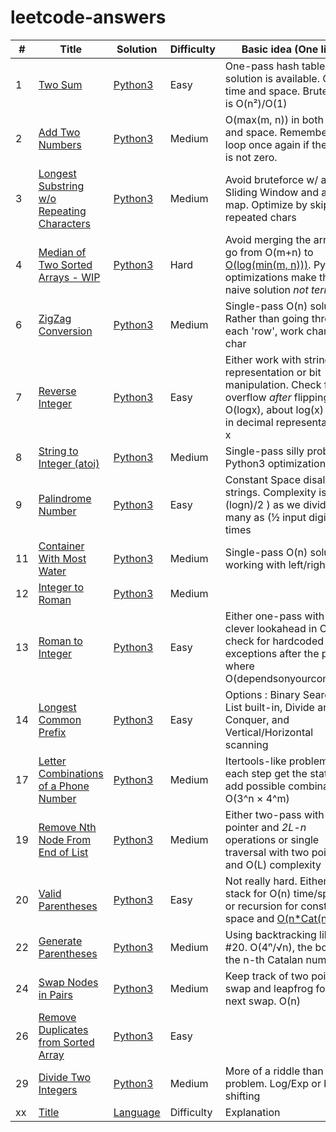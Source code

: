 # leetcode-answers

| # | Title | Solution | Difficulty | Basic idea (One line) |
|---| ----- | -------- | ---------- | --------------------- |
| 1 | [Two Sum](https://leetcode.com/problems/two-sum/) | [Python3](https://github.com/tpaschalis/qa/tree/dev/q1-100/1) | Easy | One-pass hash table solution is available. O(n) in time and space. Bruteforce is  O(n²)/O(1) |
| 2 | [Add Two Numbers](https://leetcode.com/problems/add-two-numbers/)   | [Python3](https://github.com/tpaschalis/qa/tree/dev/q1-100/2)  | Medium  | O(max(m, n)) in both time and space. Remember to loop once again if the carry is not zero. |
| 3 | [Longest Substring w/o Repeating Characters](https://leetcode.com/problems/longest-substring-without-repeating-characters) | [Python3](https://github.com/tpaschalis/qa/tree/dev/q1-100/3) | Medium | Avoid bruteforce w/ a Sliding Window and a Hash map. Optimize by skipping repeated chars |
| 4 | [Median of Two Sorted Arrays - WIP](https://leetcode.com/problems/median-of-two-sorted-arrays) | [Python3](https://github.com/tpaschalis/qa/tree/dev/q1-100/4) | Hard | Avoid merging the arrays to go from O(m+n) to [O(log(min(m, n)))](https://medium.com/@hazemu/finding-the-median-of-2-sorted-arrays-in-logarithmic-time-1d3f2ecbeb46). Python3 optimizations make the naive solution *not terrible*. |
| 6  | [ZigZag Conversion](https://leetcode.com/problems/zigzag-conversion/) | [Python3](https://github.com/tpaschalis/qa/tree/dev/q1-100/xx)  | Medium  | Single-pass O(n) solution. Rather than going through each 'row', work char-by-char |
| 7 | [Reverse Integer](https://leetcode.com/problems/reverse-integer) | [Python3](https://github.com/tpaschalis/qa/tree/dev/q1-100/7) | Easy | Either work with string representation or bit manipulation. Check for overflow *after* flipping. O(logx), about log(x) digits in decimal representation of x |
| 8 | [String to Integer (atoi)](https://leetcode.com/problems/string-to-integer-atoi/)   | [Python3](https://github.com/tpaschalis/qa/tree/dev/q1-100/8)  | Medium  | Single-pass silly problem. Python3 optimization is fast |
| 9 | [Palindrome Number](https://leetcode.com/problems/palindrome-number/)   | [Python3](https://github.com/tpaschalis/qa/tree/dev/q1-100/9)  | Easy  | Constant Space disallows strings. Complexity is O( (logn)/2 ) as we divide as many as (½ input digits) times |
| 11 | [Container With Most Water](https://leetcode.com/problems/container-with-most-water/submissions/)   | [Python3](https://github.com/tpaschalis/qa/tree/dev/q1-100/11)  | Medium  | Single-pass O(n) solution, working with left/right pairs |
| 12 | [Integer to Roman](https://leetcode.com/problems/integer-to-roman/)   | [Python3](https://github.com/tpaschalis/qa/tree/dev/q1-100/12)  | Medium  |  |
| 13 | [Roman to Integer](https://leetcode.com/problems/roman-to-integer/) | [Python3](https://github.com/tpaschalis/qa/tree/dev/q1-100/13) | Easy | Either one-pass with some clever lookahead in O(n), or check for hardcoded exceptions after the pass where O(dependsonyourcompiler). |
| 14 | [Longest Common Prefix](https://leetcode.com/problems/longest-common-prefix/)   | [Python3](https://github.com/tpaschalis/qa/tree/dev/q1-100/14)  | Easy  | Options : Binary Search, Zip List built-in, Divide and Conquer, and Vertical/Horizontal scanning |
| 17 | [Letter Combinations of a Phone Number](https://leetcode.com/problems/letter-combinations-of-a-phone-number/)   | [Python3](https://github.com/tpaschalis/qa/tree/dev/q1-100/17)  | Medium | Itertools-like problem, at each step get the state and add possible combinations. O(3^n × 4^m) |
| 19 | [Remove Nth Node From End of List](https://leetcode.com/problems/remove-nth-node-from-end-of-list/)   | [Python3](https://github.com/tpaschalis/qa/tree/dev/q1-100/19)  | Medium  | Either two-pass with one pointer and *2L-n* operations or single traversal with two pointers and O(L) complexity |
| 20 | [Valid Parentheses](https://leetcode.com/problems/valid-parentheses/)   | [Python3](https://github.com/tpaschalis/qa/tree/dev/q1-100/20)  | Easy | Not really hard. Either use stack for O(n) time/space, or recursion for constant space and [O(n*Cat(n))](https://en.wikipedia.org/wiki/Catalan_number) time |
| 22 | [Generate Parentheses](https://leetcode.com/problems/generate-parentheses/)   | [Python3](https://github.com/tpaschalis/qa/tree/dev/q1-100/22)  | Medium  | Using backtracking like in #20. O(4ⁿ/√n), the bound of the n-th Catalan number |
| 24 | [Swap Nodes in Pairs](https://leetcode.com/problems/swap-nodes-in-pairs/)   | [Python3](https://github.com/tpaschalis/qa/tree/dev/q1-100/24)  | Medium  | Keep track of two pointer, swap and leapfrog for the next swap. O(n) |
| 26 | [Remove Duplicates from Sorted Array](https://leetcode.com/problems/remove-duplicates-from-sorted-array/)   | [Python3](https://github.com/tpaschalis/qa/tree/dev/q1-100/26)  | Easy  |  |
| 29 | [Divide Two Integers](https://leetcode.com/problems/divide-two-integers/)   | [Python3](https://github.com/tpaschalis/qa/tree/dev/q1-100/29)  | Medium  | More of a riddle than a CS problem. Log/Exp or bit-shifting |
|  xx  | [Title]()   | [Language](https://github.com/tpaschalis/qa/tree/dev/q1-100/xx)  | Difficulty  | Explanation |
